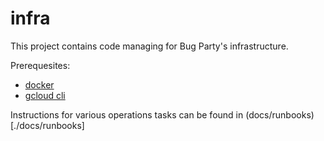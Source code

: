 # infra

This project contains code managing for Bug Party's infrastructure.

Prerequesites:
- [docker](https://docs.docker.com/engine/install/)
- [gcloud cli](./docs/runbooks/gcloud_setup.md)

Instructions for various operations tasks can be found in (docs/runbooks)[./docs/runbooks]